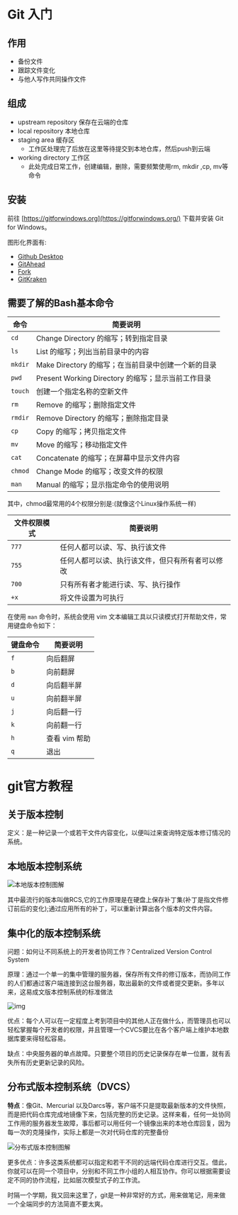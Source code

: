 # Git 入门

## 作用

* 备份文件
* 跟踪文件变化
* 与他人写作共同操作文件

## 组成

* upstream repository 保存在云端的仓库
* local repository 本地仓库
* staging area 缓存区
  * 工作区处理完了后放在这里等待提交到本地仓库，然后push到云端
* working directory 工作区 
  * 此处完成日常工作，创建编辑，删除，需要频繁使用rm, mkdir ,cp, mv等命令

## 安装

前往 [https://gitforwindows.org](https://gitforwindows.org/) 下载并安装 Git for Windows。

图形化界面有:

- [Github Desktop](https://desktop.github.com/)
- [GitAhead](https://gitahead.github.io/gitahead.com/)
- [Fork](https://git-fork.com/)
- [GitKraken](https://www.gitkraken.com/)

## 需要了解的Bash基本命令

| 命令    | 简要说明                                            |
| ------- | --------------------------------------------------- |
| `cd`    | Change Directory 的缩写；转到指定目录               |
| `ls`    | List 的缩写；列出当前目录中的内容                   |
| `mkdir` | Make Directory 的缩写；在当前目录中创建一个新的目录 |
| `pwd`   | Present Working Directory 的缩写；显示当前工作目录  |
| `touch` | 创建一个指定名称的空新文件                          |
| `rm`    | Remove 的缩写；删除指定文件                         |
| `rmdir` | Remove Directory 的缩写；删除指定目录               |
| `cp`    | Copy 的缩写；拷贝指定文件                           |
| `mv`    | Move 的缩写；移动指定文件                           |
| `cat`   | Concatenate 的缩写；在屏幕中显示文件内容            |
| `chmod` | Change Mode 的缩写；改变文件的权限                  |
| `man`   | Manual 的缩写；显示指定命令的使用说明               |

其中，chmod最常用的4个权限分别是:(就像这个Linux操作系统一样)

| 文件权限模式 | 简要说明                                         |
| ------------ | ------------------------------------------------ |
| `777`        | 任何人都可以读、写、执行该文件                   |
| `755`        | 任何人都可以读、执行该文件，但只有所有者可以修改 |
| `700`        | 只有所有者才能进行读、写、执行操作               |
| `+x`         | 将文件设置为可执行                               |

在使用 `man` 命令时，系统会使用 vim 文本编辑工具以只读模式打开帮助文件，常用键盘命令如下：

| 键盘命令 | 简要说明      |
| -------- | ------------- |
| `f`      | 向后翻屏      |
| `b`      | 向前翻屏      |
| `d`      | 向后翻半屏    |
| `u`      | 向前翻半屏    |
| `j`      | 向后翻一行    |
| `k`      | 向前翻一行    |
| `h`      | 查看 vim 帮助 |
| `q`      | 退出          |



# git官方教程

## 关于版本控制

定义：是一种记录一个或若干文件内容变化，以便叫过来查询特定版本修订情况的系统。

## 本地版本控制系统

![本地版本控制图解](https://git-scm.com/book/en/v2/images/local.png)

其中最流行的版本叫做RCS,它的工作原理是在硬盘上保存补丁集(补丁是指文件修订前后的变化);通过应用所有的补丁，可以重新计算出各个版本的文件内容。

## 集中化的版本控制系统

问题：如何让不同系统上的开发者协同工作？Centralized Version Control System 

原理：通过一个单一的集中管理的服务器，保存所有文件的修订版本，而协同工作的人们都通过客户端连接到这台服务器，取出最新的文件或者提交更新。多年以来，这易成文版本控制系统的标准做法

![img](https://git-scm.com/book/en/v2/images/centralized.png)

优点：每个人可以在一定程度上考到项目中的其他人正在做什么，而管理员也可以轻松掌握每个开发者的权限，并且管理一个CVCS要比在各个客户端上维护本地数据库要来得轻松容易。

缺点：中央服务器的单点故障。只要整个项目的历史记录保存在单一位置，就有丢失所有历史更新记录的风险。

## 分布式版本控制系统（DVCS）

**特点**：像Git、Mercurial 以及Darcs等，客户端不只是提取最新版本的文件快照，而是把代码仓库完成地镜像下来，包括完整的历史记录。这样来看，任何一处协同工作用的服务器发生故障，事后都可以用任何一个镜像出来的本地仓库回复，因为每一次的克隆操作，实际上都是一次对代码仓库的完整备份

![分布式版本控制图解](https://git-scm.com/book/en/v2/images/distributed.png)

更多优点：许多这类系统都可以指定和若干不同的远端代码仓库进行交互。借此，你就可以在同一个项目中，分别和不同工作小组的人相互协作。你可以根据需要设定不同的协作流程，比如层次模型式子的工作流。

时隔一个学期，我又回来这里了，git是一种非常好的方式，用来做笔记，用来做一个全端同步的方法简直不要太爽。

